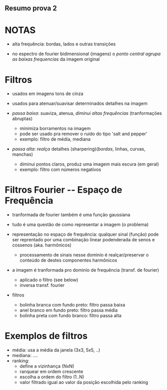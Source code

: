 ## Resumo prova 2
# NOTAS
- alta frequência: bordas, lados e outras transições

- no espectro de fourier bidimensional (imagens) o _ponto central agrupa as baixas frequencias_ da imagem original

# Filtros
- usados em imagens tons de cinza
- usados para atenuar/suavisar determinados detalhes na imagem

- _passa baixa_: suaviza, atenua, _diminui altas frequências_ (tranformações abruptas)
  * minimiza borramentos na imagem
  * pode ser usado pra remover o ruido do tipo 'salt and pepper'
  * exemplo: filtro de média, mediana


- _passa alta_: _realça_ detalhes (sharpering)(_bordas_, linhas, curvas, manchas)
  * diminui pontos claros, produz uma imagem mais escura (em geral)
  * exemplo: filtro com números negativos

# Filtros Fourier -- Espaço de Frequência
- tranformada de fourier também é uma função gaussiana
- tudo é uma questão de como representar a imagem (o problema)

- representação no espaço de frequência: qualquer sinal (função) pode ser reprentado por uma combinação linear podenderada de senos e cossenos (aka. harmônicos)
  * processamento de sinais nesse dominío é realçar/preservar o conteúdo de destes componentes harmônicos

- a imagem é tranformada pro dominío de frequência (transf. de fourier)
  * aplicado o filtro (see below)
  * inversa transf. fourier

- filtros
  * bolinha branca com fundo preto: filtro passa baixa
  * anel branco em fundo preto: filtro passa média
  * bolinha preta com fundo branco: filtro passa alta


# Exemplos de filtros
- média: usa a média da janela (3x3, 5x5, ..)
- mediana: ....
- ranking:
  * define a vizinhança (NxN)
  * ranquear em ordem crescente
  * escolha a ordem do filtro (1..N)
  * valor filtrado igual ao valor da posição escolhida pelo ranking
